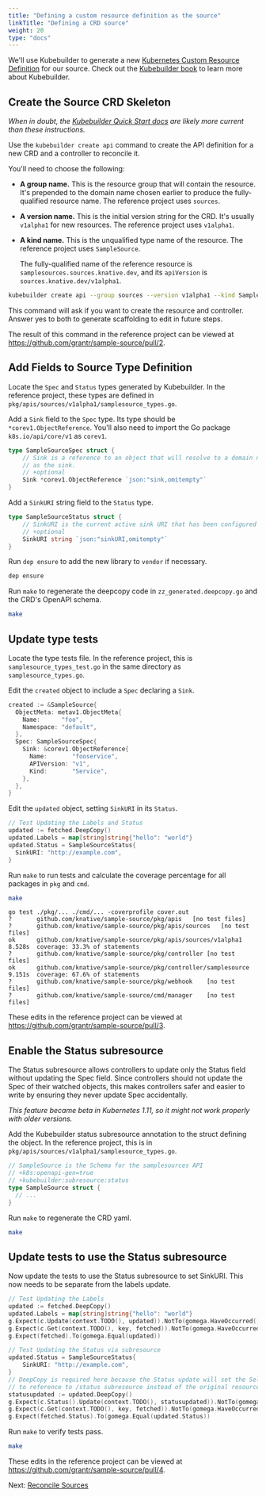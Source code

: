 ```yaml
---
title: "Defining a custom resource definition as the source"
linkTitle: "Defining a CRD source"
weight: 20
type: "docs"
---
```


We'll use Kubebuilder to generate a new
[Kubernetes Custom Resource Definition](https://kubernetes.io/docs/concepts/extend-kubernetes/api-extension/custom-resources/)
for our source. Check out the [Kubebuilder book](https://book.kubebuilder.io/)
to learn more about Kubebuilder.

## Create the Source CRD Skeleton

_When in doubt, the
[Kubebuilder Quick Start docs](https://book.kubebuilder.io/quick_start.html) are
likely more current than these instructions._

Use the `kubebuilder create api` command to create the API definition for a new
CRD and a controller to reconcile it.

You'll need to choose the following:

- **A group name.** This is the resource group that will contain the resource.
  It's prepended to the domain name chosen earlier to produce the
  fully-qualified resource name. The reference project uses `sources`.
- **A version name.** This is the initial version string for the CRD. It's
  usually `v1alpha1` for new resources. The reference project uses `v1alpha1`.
- **A kind name.** This is the unqualified type name of the resource. The
  reference project uses `SampleSource`.

  The fully-qualified name of the reference resource is
  `samplesources.sources.knative.dev`, and its `apiVersion` is
  `sources.knative.dev/v1alpha1`.

```sh
kubebuilder create api --group sources --version v1alpha1 --kind SampleSource
```

This command will ask if you want to create the resource and controller. Answer
yes to both to generate scaffolding to edit in future steps.

The result of this command in the reference project can be viewed at
https://github.com/grantr/sample-source/pull/2.

## Add Fields to Source Type Definition

<!-- TODO explain why there are Sink and SinkURI fields -->

Locate the `Spec` and `Status` types generated by Kubebuilder. In the reference
project, these types are defined in
`pkg/apis/sources/v1alpha1/samplesource_types.go`.

Add a `Sink` field to the `Spec` type. Its type should be
`*corev1.ObjectReference`. You'll also need to import the Go package
`k8s.io/api/core/v1` as `corev1`.

```go
type SampleSourceSpec struct {
    // Sink is a reference to an object that will resolve to a domain name to use
    // as the sink.
    // +optional
    Sink *corev1.ObjectReference `json:"sink,omitempty"`
}
```

Add a `SinkURI` string field to the `Status` type.

```go
type SampleSourceStatus struct {
    // SinkURI is the current active sink URI that has been configured for the SampleSource.
    // +optional
    SinkURI string `json:"sinkURI,omitempty"`
}
```

Run `dep ensure` to add the new library to `vendor` if necessary.

```sh
dep ensure
```

Run `make` to regenerate the deepcopy code in `zz_generated.deepcopy.go` and the
CRD's OpenAPI schema.

```sh
make
```

## Update type tests

Locate the type tests file. In the reference project, this is
`samplesource_types_test.go` in the same directory as `samplesource_types.go`.

Edit the `created` object to include a `Spec` declaring a `Sink`.

```go
created := &SampleSource{
  ObjectMeta: metav1.ObjectMeta{
    Name:      "foo",
    Namespace: "default",
  },
  Spec: SampleSourceSpec{
    Sink: &corev1.ObjectReference{
      Name:       "fooservice",
      APIVersion: "v1",
      Kind:       "Service",
    },
  },
}
```

Edit the `updated` object, setting `SinkURI` in its `Status`.

```go
// Test Updating the Labels and Status
updated := fetched.DeepCopy()
updated.Labels = map[string]string{"hello": "world"}
updated.Status = SampleSourceStatus{
  SinkURI: "http://example.com",
}
```

Run `make` to run tests and calculate the coverage percentage for all packages
in `pkg` and `cmd`.

```sh
make
```

```
go test ./pkg/... ./cmd/... -coverprofile cover.out
?       github.com/knative/sample-source/pkg/apis   [no test files]
?       github.com/knative/sample-source/pkg/apis/sources   [no test files]
ok      github.com/knative/sample-source/pkg/apis/sources/v1alpha1  8.528s  coverage: 33.3% of statements
?       github.com/knative/sample-source/pkg/controller [no test files]
ok      github.com/knative/sample-source/pkg/controller/samplesource    9.151s  coverage: 67.6% of statements
?       github.com/knative/sample-source/pkg/webhook    [no test files]
?       github.com/knative/sample-source/cmd/manager    [no test files]
```

These edits in the reference project can be viewed at
https://github.com/grantr/sample-source/pull/3.

## Enable the Status subresource

The Status subresource allows controllers to update only the Status field
without updating the Spec field. Since controllers should not update the Spec of
their watched objects, this makes controllers safer and easier to write by
ensuring they never update Spec accidentally.

_This feature became beta in Kubernetes 1.11, so it might not work properly with
older versions._

Add the Kubebuilder status subresource annotation to the struct defining the
object. In the reference project, this is in
`pkg/apis/sources/v1alpha1/samplesource_types.go`.

```go
// SampleSource is the Schema for the samplesources API
// +k8s:openapi-gen=true
// +kubebuilder:subresource:status
type SampleSource struct {
  // ...
}
```

Run `make` to regenerate the CRD yaml.

```sh
make
```

## Update tests to use the Status subresource

Now update the tests to use the Status subresource to set SinkURI. This now
needs to be separate from the labels update.

```go
// Test Updating the Labels
updated := fetched.DeepCopy()
updated.Labels = map[string]string{"hello": "world"}
g.Expect(c.Update(context.TODO(), updated)).NotTo(gomega.HaveOccurred())
g.Expect(c.Get(context.TODO(), key, fetched)).NotTo(gomega.HaveOccurred())
g.Expect(fetched).To(gomega.Equal(updated))

// Test Updating the Status via subresource
updated.Status = SampleSourceStatus{
    SinkURI: "http://example.com",
}
// DeepCopy is required here because the Status update will set the SelfLink
// to reference to /status subresource instead of the original resource.
statusupdated := updated.DeepCopy()
g.Expect(c.Status().Update(context.TODO(), statusupdated)).NotTo(gomega.HaveOccurred())
g.Expect(c.Get(context.TODO(), key, fetched)).NotTo(gomega.HaveOccurred())
g.Expect(fetched.Status).To(gomega.Equal(updated.Status))
```

Run `make` to verify tests pass.

```sh
make
```

These edits in the reference project can be viewed at
https://github.com/grantr/sample-source/pull/4.

Next: [Reconcile Sources](./03-reconcile-sources.md)
